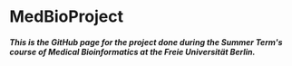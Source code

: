 # MedBioProject

##### This is the GitHub page for the project done during the Summer Term's course of Medical Bioinformatics at the Freie Universität Berlin.
